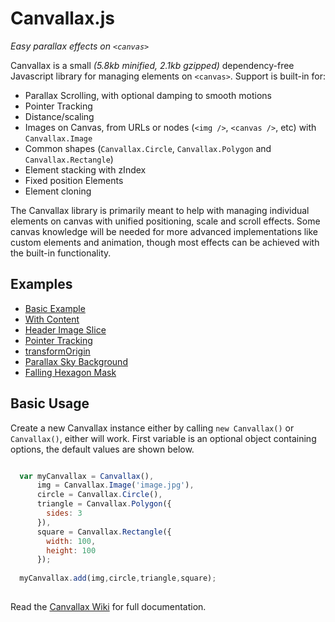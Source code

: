 # Canvallax.js
*Easy parallax effects on `<canvas>`*

Canvallax is a small *(5.8kb minified, 2.1kb gzipped)* dependency-free Javascript library for managing elements on `<canvas>`. Support is built-in for:

- Parallax Scrolling, with optional damping to smooth motions
- Pointer Tracking
- Distance/scaling
- Images on Canvas, from URLs or nodes (`<img />`, `<canvas />`, etc) with `Canvallax.Image`
- Common shapes (`Canvallax.Circle`, `Canvallax.Polygon` and `Canvallax.Rectangle`)
- Element stacking with zIndex
- Fixed position Elements
- Element cloning

The Canvallax library is primarily meant to help with managing individual elements on canvas with unified positioning, scale and scroll effects. Some canvas knowledge will be needed for more advanced implementations like custom elements and animation, though most effects can be achieved with the built-in functionality.


## Examples

- [Basic Example](http://codepen.io/shshaw/pen/EVdzLV)
- [With Content](http://codepen.io/shshaw/pen/ojQvyB)
- [Header Image Slice](http://codepen.io/shshaw/pen/bVQROG)
- [Pointer Tracking](http://codepen.io/shshaw/pen/RWEJMG)
- [transformOrigin](http://codepen.io/shshaw/pen/LpMbvZ)
- [Parallax Sky Background](http://codepen.io/shshaw/pen/ZbExyV)
- [Falling Hexagon Mask](http://codepen.io/shshaw/pen/dYdvww)


## Basic Usage

Create a new Canvallax instance either by calling `new Canvallax()` or `Canvallax()`, either will work. First variable is an optional object containing options, the default values are shown below.

```javascript

  var myCanvallax = Canvallax(),
      img = Canvallax.Image('image.jpg'),
      circle = Canvallax.Circle(),
      triangle = Canvallax.Polygon({
        sides: 3
      }),
      square = Canvallax.Rectangle({
        width: 100,
        height: 100
      });
  
  myCanvallax.add(img,circle,triangle,square);
  
```

Read the [Canvallax Wiki](https://github.com/shshaw/Canvallax.js/wiki/) for full documentation.
